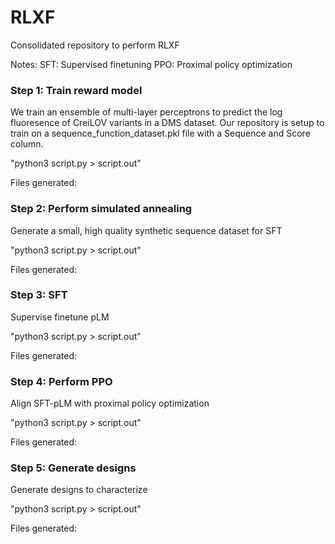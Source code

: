 # RLXF
Consolidated repository to perform RLXF

Notes:
SFT: Supervised finetuning
PPO: Proximal policy optimization

### Step 1: Train reward model
We train an ensemble of multi-layer perceptrons to predict the log fluoresence of CreiLOV variants in a DMS dataset. Our repository is setup to train on a sequence_function_dataset.pkl file with a Sequence and Score column.

"python3 script.py > script.out"

Files generated:

### Step 2: Perform simulated annealing
Generate a small, high quality synthetic sequence dataset for SFT

"python3 script.py > script.out"

Files generated:

### Step 3: SFT
Supervise finetune pLM

"python3 script.py > script.out"

Files generated:

### Step 4: Perform PPO
Align SFT-pLM with proximal policy optimization

"python3 script.py > script.out"

Files generated:

### Step 5: Generate designs
Generate designs to characterize

"python3 script.py > script.out"

Files generated:

